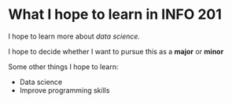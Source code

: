 # What I hope to learn in INFO 201

I hope to learn more about *data science.*

I hope to decide whether I want to pursue this as a **major** or **minor**

Some other things I hope to learn:

* Data science
* Improve programming skills
